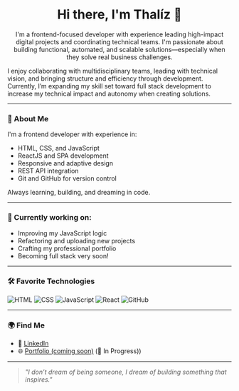 <h1 align="center">Hi there, I'm Thalíz 🌺</h1>
<p align="center">
I'm a frontend-focused developer with experience leading high-impact digital projects and coordinating technical teams. I'm passionate about building functional, automated, and scalable solutions—especially when they solve real business challenges.

I enjoy collaborating with multidisciplinary teams, leading with technical vision, and bringing structure and efficiency through development. Currently, I’m expanding my skill set toward full stack development to increase my technical impact and autonomy when creating solutions.

</p>

---

### 🚀 About Me

I'm a frontend developer with experience in:

- HTML, CSS, and JavaScript
- ReactJS and SPA development
- Responsive and adaptive design
- REST API integration
- Git and GitHub for version control

Always learning, building, and dreaming in code.

---

### 🌱 Currently working on:

- Improving my JavaScript logic
- Refactoring and uploading new projects
- Crafting my professional portfolio
- Becoming full stack very soon!

---

### 🛠 Favorite Technologies

![HTML](https://img.shields.io/badge/HTML-E34F26?style=flat&logo=html5&logoColor=white)
![CSS](https://img.shields.io/badge/CSS-1572B6?style=flat&logo=css3&logoColor=white)
![JavaScript](https://img.shields.io/badge/JavaScript-F7DF1E?style=flat&logo=javascript&logoColor=black)
![React](https://img.shields.io/badge/React-61DAFB?style=flat&logo=react&logoColor=black)
![GitHub](https://img.shields.io/badge/GitHub-181717?style=flat&logo=github&logoColor=white)

---

### 🌍 Find Me

- 💼 [LinkedIn](https://www.linkedin.com/in/thalizfajardo)
- 🌐 [Portfolio (coming soon)](https://thalizfajardo.github.io/) (🚧 In Progress))

---

> _"I don’t dream of being someone, I dream of building something that inspires."_
